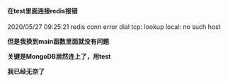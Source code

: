 #### 在test里面连接redis报错
2020/05/27 09:25:21 redis conn error dial tcp: lookup local: no such host

**但是我换到main函数里面就没有问题**

**关键是MongoDB居然连上了，用test**

**我已经无奈了**